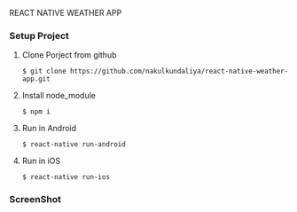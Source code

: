 REACT NATIVE WEATHER APP

### Setup Project

1. Clone Porject from github

   `$ git clone https://github.com/nakulkundaliya/react-native-weather-app.git`

2. Install node_module

   `$ npm i`

3. Run in Android

   `$ react-native run-android`

4. Run in iOS

   `$ react-native run-ios`

### ScreenShot

